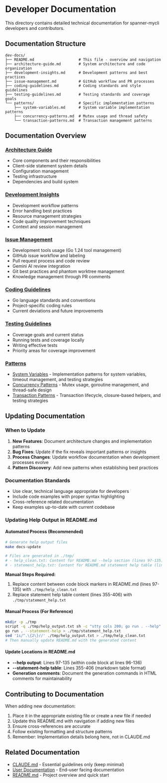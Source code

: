 # Developer Documentation

This directory contains detailed technical documentation for spanner-mycli developers and contributors.

## Documentation Structure

```
dev-docs/
├── README.md                    # This file - overview and navigation
├── architecture-guide.md        # System architecture and code organization
├── development-insights.md      # Development patterns and best practices
├── issue-management.md          # GitHub workflow and PR processes
├── coding-guidelines.md         # Coding standards and style guidelines
├── testing-guidelines.md        # Testing standards and coverage goals
└── patterns/                    # Specific implementation patterns
    ├── system-variables.md      # System variable implementation patterns
    ├── concurrency-patterns.md  # Mutex usage and thread safety
    └── transaction-patterns.md  # Transaction management patterns
```

## Documentation Overview

### [Architecture Guide](architecture-guide.md)
- Core components and their responsibilities
- Client-side statement system details
- Configuration management
- Testing infrastructure
- Dependencies and build system

### [Development Insights](development-insights.md)
- Development workflow patterns
- Error handling best practices
- Resource management strategies
- Code quality improvement techniques
- Context and session management

### [Issue Management](issue-management.md)
- Development tools usage (Go 1.24 tool management)
- GitHub issue workflow and labeling
- Pull request process and code review
- Gemini AI review integration
- Git best practices and phantom worktree management
- Knowledge management through PR comments

### [Coding Guidelines](coding-guidelines.md)
- Go language standards and conventions
- Project-specific coding rules
- Current deviations and future improvements

### [Testing Guidelines](testing-guidelines.md)
- Coverage goals and current status
- Running tests and coverage locally
- Writing effective tests
- Priority areas for coverage improvement

### [Patterns](patterns/)
- [System Variables](patterns/system-variables.md) - Implementation patterns for system variables, timeout management, and testing strategies
- [Concurrency Patterns](patterns/concurrency-patterns.md) - Mutex usage, goroutine management, and thread-safe design
- [Transaction Patterns](patterns/transaction-patterns.md) - Transaction lifecycle, closure-based helpers, and testing strategies

## Updating Documentation

### When to Update

1. **New Features**: Document architecture changes and implementation patterns
2. **Bug Fixes**: Update if the fix reveals important patterns or insights
3. **Process Changes**: Update workflow documentation when development processes evolve
4. **Pattern Discovery**: Add new patterns when establishing best practices

### Documentation Standards

- Use clear, technical language appropriate for developers
- Include code examples with proper syntax highlighting
- Cross-reference related documentation
- Keep examples up-to-date with current codebase

### Updating Help Output in README.md

#### Automated Process (Recommended)

```bash
# Generate help output files
make docs-update

# Files are generated in ./tmp/
# - help_clean.txt: Content for README.md --help section (lines 97-135)
# - statement_help.txt: Content for README.md statement help table (lines 355-406)
```

**Manual Steps Required:**
1. Replace content between code block markers in README.md (lines 97-135) with `./tmp/help_clean.txt`
2. Replace statement help table content (lines 355-406) with `./tmp/statement_help.txt`

#### Manual Process (For Reference)

```bash
mkdir -p ./tmp
script -q ./tmp/help_output.txt sh -c "stty cols 200; go run . --help"
go run . --statement-help > ./tmp/statement_help.txt
sed '1s/^.\{2\}//' ./tmp/help_output.txt > ./tmp/help_clean.txt
# Then manually update README.md with the generated content
```

#### Update Locations in README.md

- **--help output**: Lines 97-135 (within code block at lines 96-136)
- **--statement-help table**: Lines 355-406 (markdown table format)
- **Generation comments**: Document the generation commands in HTML comments for maintainability

## Contributing to Documentation

When adding new documentation:

1. Place it in the appropriate existing file or create a new file if needed
2. Update this README.md with navigation if adding new files
3. Ensure cross-references are accurate
4. Follow existing formatting and structure patterns
5. Remember: Implementation details belong here, not in CLAUDE.md

## Related Documentation

- [CLAUDE.md](../CLAUDE.md) - Essential guidelines only (keep minimal)
- [User Documentation](../docs/) - End-user facing documentation
- [README.md](../README.md) - Project overview and quick start